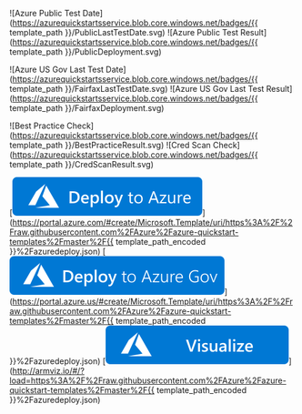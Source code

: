![Azure Public Test Date](https://azurequickstartsservice.blob.core.windows.net/badges/{{ template_path }}/PublicLastTestDate.svg)
![Azure Public Test Result](https://azurequickstartsservice.blob.core.windows.net/badges/{{ template_path }}/PublicDeployment.svg)

![Azure US Gov Last Test Date](https://azurequickstartsservice.blob.core.windows.net/badges/{{ template_path }}/FairfaxLastTestDate.svg)
![Azure US Gov Last Test Result](https://azurequickstartsservice.blob.core.windows.net/badges/{{ template_path }}/FairfaxDeployment.svg)

![Best Practice Check](https://azurequickstartsservice.blob.core.windows.net/badges/{{ template_path }}/BestPracticeResult.svg)
![Cred Scan Check](https://azurequickstartsservice.blob.core.windows.net/badges/{{ template_path }}/CredScanResult.svg)

[![Deploy To Azure](https://raw.githubusercontent.com/Azure/azure-quickstart-templates/master/1-CONTRIBUTION-GUIDE/images/deploytoazure.svg?sanitize=true)](https://portal.azure.com/#create/Microsoft.Template/uri/https%3A%2F%2Fraw.githubusercontent.com%2FAzure%2Fazure-quickstart-templates%2Fmaster%2F{{ template_path_encoded }}%2Fazuredeploy.json)
[![Deploy To Azure Gov](https://raw.githubusercontent.com/Azure/azure-quickstart-templates/master/1-CONTRIBUTION-GUIDE/images/deploytoazuregov.svg?sanitize=true)](https://portal.azure.us/#create/Microsoft.Template/uri/https%3A%2F%2Fraw.githubusercontent.com%2FAzure%2Fazure-quickstart-templates%2Fmaster%2F{{ template_path_encoded }}%2Fazuredeploy.json)
[![Visualize](https://raw.githubusercontent.com/Azure/azure-quickstart-templates/master/1-CONTRIBUTION-GUIDE/images/visualizebutton.svg?sanitize=true)](http://armviz.io/#/?load=https%3A%2F%2Fraw.githubusercontent.com%2FAzure%2Fazure-quickstart-templates%2Fmaster%2F{{ template_path_encoded }}%2Fazuredeploy.json)
